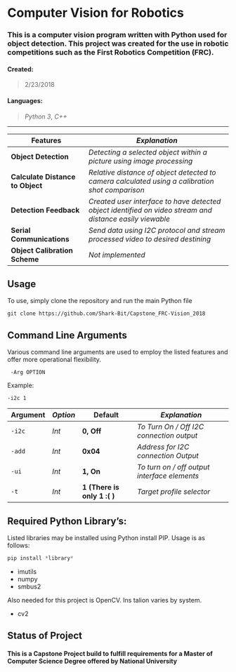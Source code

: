 # Computer Vision for Robotics

### This is a computer vision program written with Python used for object detection. This project was created for the use in robotic competitions such as the First Robotics Competition (FRC).


#### Created:
> 2/23/2018

#### Languages:
> _Python 3_, _C++_
***


**Features** | _Explanation_
------------------------ | --------------------
**Object Detection** | _Detecting a selected object within a picture using image processing_
**Calculate Distance to Object** | _Relative distance of object detected to camera calculated using a calibration shot comparison_
**Detection Feedback** | _Created user interface to have detected object identified on video stream and distance easily viewable_
**Serial Communications** | _Send data using I2C protocol and stream processed video to desired destining_
**Object Calibration Scheme** | _Not implemented_

## Usage
To use, simply clone the repository and run the main Python file
```
git clone https://github.com/Shark-Bit/Capstone_FRC-Vision_2018
```

## Command Line Arguments
Various command line arguments are used to employ the listed features and offer more operational flexibility.

` -Arg OPTION`

Example:

`-i2c 1`

**Argument** | _Option_ | **Default** | _Explanation_
------------ | -------- | ----------- | --------------
`-i2c` | _Int_ | **0, Off** |  _To Turn On / Off I2C connection output_
`-add` | _Int_ | **0x04** |  _Address for I2C connection Output_
`-ui` | _Int_ | **1, On** |  _To turn on / off output interface elements_
`-t` | _Int_ | **1 (There is only 1 :( )** |  _Target profile selector_



## Required Python Library’s: 
Listed libraries may be installed using Python install PIP. Usage is as follows:
```python
pip install *library*
```
- imutils
- numpy
- smbus2

Also needed for this project is OpenCV. Ins talion varies by system.

- cv2


## Status of Project


#### This is a Capstone Project build to fulfill requirements for a Master of Computer Science Degree offered by National University
